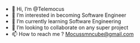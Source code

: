 - 👋 Hi, I’m @Telemocus
- 👀 I’m interested in becoming Software Engineer
- 🌱 I’m currently learning Software Engineering
- 💞️ I’m looking to collaborate on any super project
- 📫 How to reach me ? Mocussmncube@gmail.com

<!---
Telemocus/Telemocus is a ✨ special ✨ repository because its `README.md` (this file) appears on your GitHub profile.
You can click the Preview link to take a look at your changes.
--->
